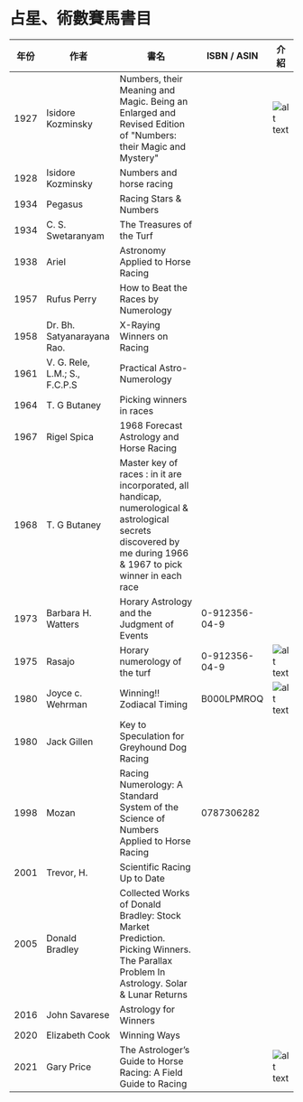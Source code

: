 # 占星、術數賽馬書目

| 年份          | 作者           | 書名                                           | ISBN / ASIN     |   介紹      |
| ------------- | ------------- | --------------------------------------------- | ------------- |------------- |
| 1927     | Isidore Kozminsky         | Numbers, their Meaning and Magic. Being an Enlarged and Revised Edition of "Numbers: their Magic and Mystery"            |   |  ![alt text](https://pictures.abebooks.com/inventory/30576087798.jpg)   |
| 1928     | 	Isidore Kozminsky     | Numbers and horse racing               |               |              |
| 1934     |  Pegasus         | Racing Stars & Numbers       |              |     ||     |
| 1934     | C. S. Swetaranyam         | The Treasures of the Turf       |              |     |
| 1938     | Ariel          | Astronomy Applied to Horse Racing               |               |              |
| 1957     | Rufus Perry    |  How to Beat the Races by Numerology      |              |     |
| 1958     | Dr. Bh. Satyanarayana Rao.      |   X-Raying Winners on Racing      |              |     |
| 1961     |  V. G. Rele, L.M.; S., F.C.P.S         | Practical Astro-Numerology          |       |     |
| 1964     |  T. G Butaney        | Picking winners in races         |       |     |
| 1967     | Rigel Spica   |  1968 Forecast Astrology and Horse Racing     |              |     |
| 1968     |  T. G Butaney  |  Master key of races : in it are incorporated, all handicap, numerological & astrological secrets discovered by me during 1966 & 1967 to pick winner in each race    |              |     |
| 1973     | Barbara H. Watters          | Horary Astrology and the Judgment of Events          |   0-912356-04-9   |       |
| 1975     | Rasajo         | Horary numerology of the turf          |   0-912356-04-9   |  ![alt text]([http://rasajonumerology.blogspot.com/2012/10/rasajo.html](http://2.bp.blogspot.com/-VpwvVDIpyqU/UIU0ZmW-7aI/AAAAAAAAABQ/rOW3fB_GGRk/s1600/HORARY+NUMEROLOGY+OF+THE+TURF.jpg))     |
| 1980     | Joyce c. Wehrman     |  Winning!! Zodiacal Timing   |   B000LPMROQ | ![alt text](https://images-na.ssl-images-amazon.com/images/I/51V3tr-nfJL._SY291_BO1,204,203,200_QL40_FMwebp_.jpg)  |
| 1980     | Jack Gillen          | Key to Speculation for Greyhound Dog Racing          |              |     |
| 1998    | 	Mozan     | Racing Numerology: A Standard System of the Science of Numbers Applied to Horse Racing   | 0787306282        |   |
| 2001    | 	Trevor, H.    | Scientific Racing Up to Date   |       |   |
| 2005    | 	Donald Bradley | Collected Works of Donald Bradley: Stock Market Prediction. Picking Winners. The Parallax Problem In Astrology. Solar & Lunar Returns  |       |   |
| 2016    | 	John Savarese     | Astrology for Winners  |        |   |
| 2020    | 	Elizabeth Cook   | Winning Ways  |        |   |
| 2021     | Gary Price |  The Astrologer’s Guide to Horse Racing: A Field Guide to Racing  |  | ![alt text](https://images-na.ssl-images-amazon.com/images/I/518uq1vzB9L._SY291_BO1,204,203,200_QL40_FMwebp_.jpg) | 

